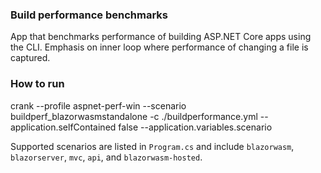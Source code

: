 ### Build performance benchmarks

App that benchmarks performance of building ASP.NET Core apps using the CLI. Emphasis on inner loop where performance of changing a file is captured.

### How to run

crank --profile aspnet-perf-win --scenario buildperf_blazorwasmstandalone -c ./buildperformance.yml --application.selfContained false --application.variables.scenario <scenario-here>

Supported scenarios are listed in `Program.cs` and include `blazorwasm`, `blazorserver`, `mvc`, `api`, and `blazorwasm-hosted`.


